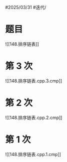 #2025/03/31 #迭代/

# 题目

![[148.排序链表]]

# 第 3 次

![[148.排序链表.cpp.3.cmp]]

# 第 2 次

![[148.排序链表.cpp.2.cmp]]

# 第 1 次

![[148.排序链表.cpp.1.cmp]]

